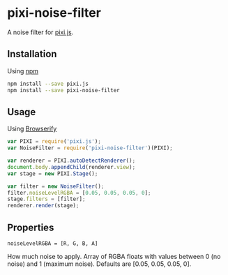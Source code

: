 pixi-noise-filter
=================

A noise filter for [pixi.js](http://www.pixijs.com/).

Installation
------------

Using [npm](http://npmjs.org/)

```bash
npm install --save pixi.js
npm install --save pixi-noise-filter
```

Usage
-----

Using [Browserify](http://browserify.org/)

```js
var PIXI = require('pixi.js');
var NoiseFilter = require('pixi-noise-filter')(PIXI);

var renderer = PIXI.autoDetectRenderer();
document.body.appendChild(renderer.view);
var stage = new PIXI.Stage();

var filter = new NoiseFilter();
filter.noiseLevelRGBA = [0.05, 0.05, 0.05, 0];
stage.filters = [filter];
renderer.render(stage);
```

Properties
----------

`noiseLevelRGBA = [R, G, B, A]`

How much noise to apply. Array of RGBA floats with values between 0 (no noise) and 1 (maximum noise). Defaults are [0.05, 0.05, 0.05, 0].